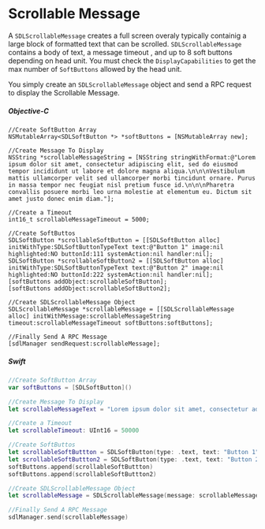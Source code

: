 # Scrollable Message
A `SDLScrollableMessage` creates a full screen overaly typically containig a large block of formatted text that can be scrolled. `SDLScrollableMessage` contains a body of text, a message timeout , and up to 8 soft buttons depending on head unit. You must check the `DisplayCapabilities` to get the max number of `SoftButtons` allowed by the head unit. 

You simply create  an  `SDLScrollableMessage` object and send a RPC request to display the Scrollable Message. 

##### Objective-C
```objc
//Create SoftButton Array
NSMutableArray<SDLSoftButton *> *softButtons = [NSMutableArray new];

//Create Message To Display
NSString *scrollableMessageString = [NSString stringWithFormat:@"Lorem ipsum dolor sit amet, consectetur adipiscing elit, sed do eiusmod tempor incididunt ut labore et dolore magna aliqua.\n\n\nVestibulum mattis ullamcorper velit sed ullamcorper morbi tincidunt ornare. Purus in massa tempor nec feugiat nisl pretium fusce id.\n\n\nPharetra convallis posuere morbi leo urna molestie at elementum eu. Dictum sit amet justo donec enim diam."];

//Create a Timeout
int16_t scrollableMessageTimeout = 5000;

//Create SoftButtos
SDLSoftButton *scrollableSoftButton = [[SDLSoftButton alloc] initWithType:SDLSoftButtonTypeText text:@"Button 1" image:nil highlighted:NO buttonId:111 systemAction:nil handler:nil];
SDLSoftButton *scrollableSoftButton2 = [[SDLSoftButton alloc] initWithType:SDLSoftButtonTypeText text:@"Button 2" image:nil highlighted:NO buttonId:222 systemAction:nil handler:nil];
[softButtons addObject:scrollableSoftButton];
[softButtons addObject:scrollableSoftButton2];

//Create SDLScrollableMessage Object
SDLScrollableMessage *scrollableMessage = [[SDLScrollableMessage alloc] initWithMessage:scrollableMessageString timeout:scrollableMessageTimeout softButtons:softButtons];

//Finally Send A RPC Message
[sdlManager sendRequest:scrollableMessage];
```

##### Swift
```swift
//Create SoftButton Array
var softButtons = [SDLSoftButton]()

//Create Message To Display
let scrollableMessageText = "Lorem ipsum dolor sit amet, consectetur adipiscing elit, sed do eiusmod tempor incididunt ut labore et dolore magna aliqua.\n\n\nVestibulum mattis ullamcorper velit sed ullamcorper morbi tincidunt ornare. Purus in massa tempor nec feugiat nisl pretium fusce id.\n\n\nPharetra convallis posuere morbi leo urna molestie at elementum eu. Dictum sit amet justo donec enim diam."

//Create a Timeout
let scrollableTimeout: UInt16 = 50000

//Create SoftButtos
let scrollableSoftButtton = SDLSoftButton(type: .text, text: "Button 1", image: nil, highlighted: false, buttonId: 111, systemAction: .defaultAction, handler: nil)
let scrollableSoftButtton2 = SDLSoftButton(type: .text, text: "Button 2", image: nil, highlighted: false, buttonId: 222, systemAction: .defaultAction, handler: nil)
softButtons.append(scrollableSoftButtton)
softButtons.append(scrollableSoftButtton2)

//Create SDLScrollableMessage Object
let scrollableMessage = SDLScrollableMessage(message: scrollableMessageText, timeout: scrollableTimeout, softButtons: softButtons)

//Finally Send A RPC Message
sdlManager.send(scrollableMessage)
```
